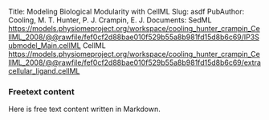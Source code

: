 Title: Modeling Biological Modularity with CellML
Slug: asdf
PubAuthor: Cooling, M. T.
	Hunter, P. J.
	Crampin, E. J.
Documents: SedML
	https://models.physiomeproject.org/workspace/cooling_hunter_crampin_CellML_2008/@@rawfile/fef0cf2d88bae010f529b55a8b981fd15d8b6c69/IP3Submodel_Main.cellML
	CellML
	https://models.physiomeproject.org/workspace/cooling_hunter_crampin_CellML_2008/@@rawfile/fef0cf2d88bae010f529b55a8b981fd15d8b6c69/extracellular_ligand.cellML

### Freetext content

Here is free text content written in Markdown.
